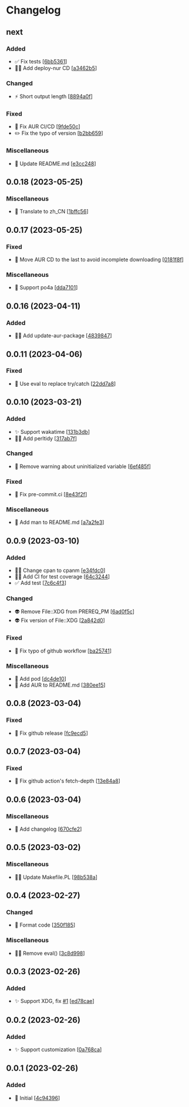 # Changelog

<a name="next"></a>
## next

### Added

- ✅ Fix tests [[6bb5361](https://github.com/Freed-Wu/Reply-Plugin-Prompt/commit/6bb53617b55aac4ed16daa4440e41978bebb518e)]
- 👷‍♂️ Add deploy-nur CD [[a3462b5](https://github.com/Freed-Wu/Reply-Plugin-Prompt/commit/a3462b5ed96a98395821b0a9d887f398434d1965)]

### Changed

- ⚡ Short output length [[8894a0f](https://github.com/Freed-Wu/Reply-Plugin-Prompt/commit/8894a0f71ea7584f1daf0ca8562eaa8ddbcbe22a)]

### Fixed

- 💚 Fix AUR CI/CD [[9fde50c](https://github.com/Freed-Wu/Reply-Plugin-Prompt/commit/9fde50c6aa48a7546614bd8a5f45670c69f663cf)]
- ✏️ Fix the typo of version [[b2bb659](https://github.com/Freed-Wu/Reply-Plugin-Prompt/commit/b2bb6598f71314e766ae3f16eb467f3b044bde31)]

### Miscellaneous

- 📝 Update README.md [[e3cc248](https://github.com/Freed-Wu/Reply-Plugin-Prompt/commit/e3cc2481056bf7065bb36fb6b6162ccd629448c8)]


<a name="0.0.18"></a>
## 0.0.18 (2023-05-25)

### Miscellaneous

- 📝 Translate to zh_CN [[1bffc56](https://github.com/Freed-Wu/Reply-Plugin-Prompt/commit/1bffc5669aa7e0f5966a542ffeca356da0a0f35c)]


<a name="0.0.17"></a>
## 0.0.17 (2023-05-25)

### Fixed

- 💚 Move AUR CD to the last to avoid incomplete downloading [[0181f8f](https://github.com/Freed-Wu/Reply-Plugin-Prompt/commit/0181f8f3559e5a90bd893cbfbf68a2528e3a5db5)]

### Miscellaneous

- 📝 Support po4a [[dda7101](https://github.com/Freed-Wu/Reply-Plugin-Prompt/commit/dda7101f3870c2d185b6f49dc4aa940c00454bcf)]


<a name="0.0.16"></a>
## 0.0.16 (2023-04-11)

### Added

- 👷‍♂️ Add update-aur-package [[4839847](https://github.com/Freed-Wu/Reply-Plugin-Prompt/commit/48398479a28d1bf1e9440fb2a25aaf950c2d1f33)]


<a name="0.0.11"></a>
## 0.0.11 (2023-04-06)

### Fixed

- 🐛 Use eval to replace try/catch [[22dd7a8](https://github.com/Freed-Wu/Reply-Plugin-Prompt/commit/22dd7a8cd056f01c40fabb01b162801753ec5e10)]


<a name="0.0.10"></a>
## 0.0.10 (2023-03-21)

### Added

- ✨ Support wakatime [[131b3db](https://github.com/Freed-Wu/Reply-Plugin-Prompt/commit/131b3dbd045d052a6bfe5814c8abe53e2bfb4c9c)]
- 👷‍♂️ Add perltidy [[317ab7f](https://github.com/Freed-Wu/Reply-Plugin-Prompt/commit/317ab7fe02a4dc7b69299b641e8cd91e095508b6)]

### Changed

- 🎨 Remove warning about uninitialized variable [[6ef485f](https://github.com/Freed-Wu/Reply-Plugin-Prompt/commit/6ef485f3ff3ff10f2fd1348806aa726f6114edb8)]

### Fixed

- 💚 Fix pre-commit.ci [[8e43f2f](https://github.com/Freed-Wu/Reply-Plugin-Prompt/commit/8e43f2fff90a806a51c28f94859e2e489d7f0f11)]

### Miscellaneous

- 📝 Add man to README.md [[a7a2fe3](https://github.com/Freed-Wu/Reply-Plugin-Prompt/commit/a7a2fe3509f4a7b595a82e1f3a9f2b4eb0ff867f)]


<a name="0.0.9"></a>
## 0.0.9 (2023-03-10)

### Added

- 👷‍♂️ Change cpan to cpanm [[e34fdc0](https://github.com/Freed-Wu/Reply-Plugin-Prompt/commit/e34fdc00b6b4a98ae87719e8fc4d91d67bbb40d7)]
- 👷‍♂️ Add CI for test coverage [[64c3244](https://github.com/Freed-Wu/Reply-Plugin-Prompt/commit/64c3244c8389b303bd618f2bfcba4a241f5862bb)]
- ✅ Add test [[7c6c4f3](https://github.com/Freed-Wu/Reply-Plugin-Prompt/commit/7c6c4f32b8ae61a7514d547923a360ffb8cd60b1)]

### Changed

- 👽 Remove File::XDG from PREREQ_PM [[6ad0f5c](https://github.com/Freed-Wu/Reply-Plugin-Prompt/commit/6ad0f5c74ceb231186b1170848d9cb52a369f2e6)]
- 👽 Fix version of File::XDG [[2a842d0](https://github.com/Freed-Wu/Reply-Plugin-Prompt/commit/2a842d08b9bc30ee5f1358a066009217229987db)]

### Fixed

- 💚 Fix typo of github workflow [[ba25741](https://github.com/Freed-Wu/Reply-Plugin-Prompt/commit/ba2574109b91ecffc54097ce9894b9a993976ea5)]

### Miscellaneous

- 📝 Add pod [[dc4de10](https://github.com/Freed-Wu/Reply-Plugin-Prompt/commit/dc4de10bc3a3f452fba38f3fcef919a1d9b26d56)]
- 📝 Add AUR to README.md [[380ee15](https://github.com/Freed-Wu/Reply-Plugin-Prompt/commit/380ee157fe9acf61b471b476cc49e03fece0be47)]


<a name="0.0.8"></a>
## 0.0.8 (2023-03-04)

### Fixed

- 🐛 Fix github release [[fc9ecd5](https://github.com/Freed-Wu/Reply-Plugin-Prompt/commit/fc9ecd5b0d31d71aae42ec36889478b96182771e)]


<a name="0.0.7"></a>
## 0.0.7 (2023-03-04)

### Fixed

- 💚 Fix github action&#x27;s fetch-depth [[13e84a8](https://github.com/Freed-Wu/Reply-Plugin-Prompt/commit/13e84a85c0a5128916a9270d262fdc54e4992909)]


<a name="0.0.6"></a>
## 0.0.6 (2023-03-04)

### Miscellaneous

- 📝 Add changelog [[670cfe2](https://github.com/Freed-Wu/Reply-Plugin-Prompt/commit/670cfe2d3e0499ef7df23ee33e2c8f0649028203)]


<a name="0.0.5"></a>
## 0.0.5 (2023-03-02)

### Miscellaneous

- 🧑‍💻 Update Makefile.PL [[98b538a](https://github.com/Freed-Wu/Reply-Plugin-Prompt/commit/98b538a85b1b45f7ece1097a147b4714aef6b696)]


<a name="0.0.4"></a>
## 0.0.4 (2023-02-27)

### Changed

- 🎨 Format code [[350f185](https://github.com/Freed-Wu/Reply-Plugin-Prompt/commit/350f1852a8b3216cc3b483f51b6d3c535c9315d3)]

### Miscellaneous

- 🧑‍💻 Remove eval() [[3c8d998](https://github.com/Freed-Wu/Reply-Plugin-Prompt/commit/3c8d9981450200cb1162339410b8b308873d62f5)]


<a name="0.0.3"></a>
## 0.0.3 (2023-02-26)

### Added

- ✨ Support XDG, fix [#1](https://github.com/Freed-Wu/Reply-Plugin-Prompt/issues/1) [[ed78cae](https://github.com/Freed-Wu/Reply-Plugin-Prompt/commit/ed78caeec40903b7840bb305b8f9863166850282)]


<a name="0.0.2"></a>
## 0.0.2 (2023-02-26)

### Added

- ✨ Support customization [[0a768ca](https://github.com/Freed-Wu/Reply-Plugin-Prompt/commit/0a768caf7f6601a45077d7e5f365627b22ee4c1f)]


<a name="0.0.1"></a>
## 0.0.1 (2023-02-26)

### Added

- 🎉 Initial [[4c94396](https://github.com/Freed-Wu/Reply-Plugin-Prompt/commit/4c94396ade640284d87ee06a691e5e7a69e1a08f)]
